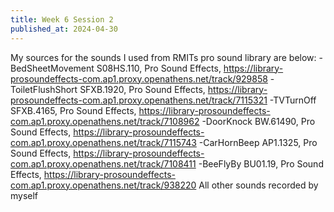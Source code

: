 ```yaml
---
title: Week 6 Session 2
published_at: 2024-04-30
---
```

My sources for the sounds I used from RMITs pro sound library are below:
-BedSheetMovement S08HS.110, Pro Sound Effects, https://library-prosoundeffects-com.ap1.proxy.openathens.net/track/929858
-ToiletFlushShort SFXB.1920, Pro Sound Effects, https://library-prosoundeffects-com.ap1.proxy.openathens.net/track/7115321
-TVTurnOff SFXB.4165, Pro Sound Effects, https://library-prosoundeffects-com.ap1.proxy.openathens.net/track/7108962
-DoorKnock BW.61490, Pro Sound Effects, https://library-prosoundeffects-com.ap1.proxy.openathens.net/track/7115743
-CarHornBeep AP1.1325, Pro Sound Effects, https://library-prosoundeffects-com.ap1.proxy.openathens.net/track/7108411
-BeeFlyBy BU01.19, Pro Sound Effects, https://library-prosoundeffects-com.ap1.proxy.openathens.net/track/938220
All other sounds recorded by myself




